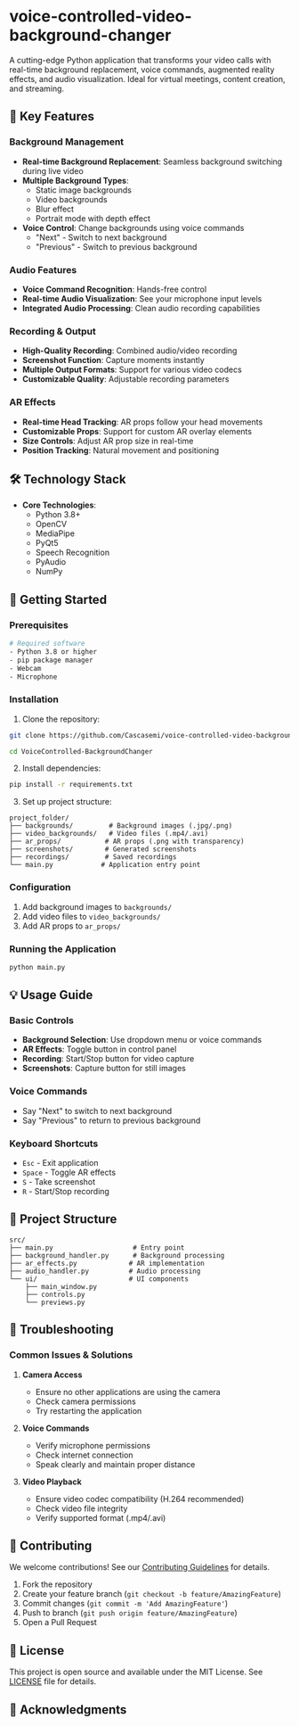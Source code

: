 # voice-controlled-video-background-changer

A cutting-edge Python application that transforms your video calls with real-time background replacement, voice commands, augmented reality effects, and audio visualization. Ideal for virtual meetings, content creation, and streaming.

## 🌟 Key Features

### Background Management
- **Real-time Background Replacement**: Seamless background switching during live video
- **Multiple Background Types**: 
  - Static image backgrounds
  - Video backgrounds
  - Blur effect
  - Portrait mode with depth effect
- **Voice Control**: Change backgrounds using voice commands
  - "Next" - Switch to next background
  - "Previous" - Switch to previous background

### Audio Features
- **Voice Command Recognition**: Hands-free control
- **Real-time Audio Visualization**: See your microphone input levels
- **Integrated Audio Processing**: Clean audio recording capabilities

### Recording & Output
- **High-Quality Recording**: Combined audio/video recording
- **Screenshot Function**: Capture moments instantly
- **Multiple Output Formats**: Support for various video codecs
- **Customizable Quality**: Adjustable recording parameters

### AR Effects
- **Real-time Head Tracking**: AR props follow your head movements
- **Customizable Props**: Support for custom AR overlay elements
- **Size Controls**: Adjust AR prop size in real-time
- **Position Tracking**: Natural movement and positioning

## 🛠️ Technology Stack

- **Core Technologies**:
  - Python 3.8+
  - OpenCV
  - MediaPipe
  - PyQt5
  - Speech Recognition
  - PyAudio
  - NumPy

## 🚀 Getting Started

### Prerequisites

```bash
# Required software
- Python 3.8 or higher
- pip package manager
- Webcam
- Microphone
```
### Installation

1. Clone the repository:
```bash
git clone https://github.com/Cascasemi/voice-controlled-video-background-changer

cd VoiceControlled-BackgroundChanger
```

2. Install dependencies:
```bash
pip install -r requirements.txt
```

3. Set up project structure:
```
project_folder/
├── backgrounds/         # Background images (.jpg/.png)
├── video_backgrounds/   # Video files (.mp4/.avi)
├── ar_props/           # AR props (.png with transparency)
├── screenshots/        # Generated screenshots
├── recordings/         # Saved recordings
└── main.py            # Application entry point
```

### Configuration

1. Add background images to `backgrounds/`
2. Add video files to `video_backgrounds/`
3. Add AR props to `ar_props/`

### Running the Application

```bash
python main.py
```

## 💡 Usage Guide

### Basic Controls
- **Background Selection**: Use dropdown menu or voice commands
- **AR Effects**: Toggle button in control panel
- **Recording**: Start/Stop button for video capture
- **Screenshots**: Capture button for still images

### Voice Commands
- Say "Next" to switch to next background
- Say "Previous" to return to previous background

### Keyboard Shortcuts
- `Esc` - Exit application
- `Space` - Toggle AR effects
- `S` - Take screenshot
- `R` - Start/Stop recording

## 📂 Project Structure

```
src/
├── main.py                    # Entry point
├── background_handler.py      # Background processing
├── ar_effects.py             # AR implementation
├── audio_handler.py          # Audio processing
└── ui/                       # UI components
    ├── main_window.py
    ├── controls.py
    └── previews.py
```

## 🎯 Troubleshooting

### Common Issues & Solutions

1. **Camera Access**
   - Ensure no other applications are using the camera
   - Check camera permissions
   - Try restarting the application

2. **Voice Commands**
   - Verify microphone permissions
   - Check internet connection
   - Speak clearly and maintain proper distance

3. **Video Playback**
   - Ensure video codec compatibility (H.264 recommended)
   - Check video file integrity
   - Verify supported format (.mp4/.avi)

## 🤝 Contributing

We welcome contributions! See our [Contributing Guidelines](CONTRIBUTING.md) for details.

1. Fork the repository
2. Create your feature branch (`git checkout -b feature/AmazingFeature`)
3. Commit changes (`git commit -m 'Add AmazingFeature'`)
4. Push to branch (`git push origin feature/AmazingFeature`)
5. Open a Pull Request

## 📝 License

This project is open source and available under the MIT License. See [LICENSE](LICENSE) file for details.

## 🙌 Acknowledgments


